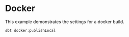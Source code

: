 # Docker

This example demonstrates the settings for a docker build.

```bash
sbt docker:publishLocal
```

